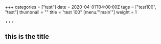 +++
categories = ["test"]
date = 2020-04-01T04:00:00Z
tags = ["test100", "test"]
thumbnail = ""
title = "test 100"
[menu."'main'"]
weight = 1

+++
## this is the title